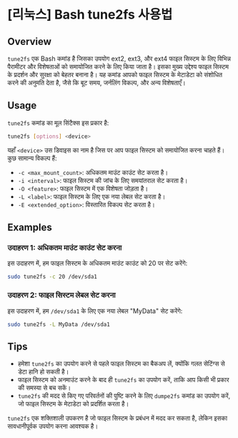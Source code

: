 # [리눅스] Bash tune2fs 사용법

## Overview
`tune2fs` एक Bash कमांड है जिसका उपयोग ext2, ext3, और ext4 फाइल सिस्टम के लिए विभिन्न पैरामीटर और विशेषताओं को समायोजित करने के लिए किया जाता है। इसका मुख्य उद्देश्य फाइल सिस्टम के प्रदर्शन और सुरक्षा को बेहतर बनाना है। यह कमांड आपको फाइल सिस्टम के मेटाडेटा को संशोधित करने की अनुमति देता है, जैसे कि बूट समय, जर्नलिंग विकल्प, और अन्य विशेषताएँ।

## Usage
`tune2fs` कमांड का मूल सिंटैक्स इस प्रकार है:

```bash
tune2fs [options] <device>
```

यहाँ `<device>` उस डिवाइस का नाम है जिस पर आप फाइल सिस्टम को समायोजित करना चाहते हैं। कुछ सामान्य विकल्प हैं:

- `-c <max_mount_count>`: अधिकतम माउंट काउंट सेट करता है।
- `-i <interval>`: फाइल सिस्टम की जांच के लिए समयांतराल सेट करता है।
- `-O <feature>`: फाइल सिस्टम में एक विशेषता जोड़ता है।
- `-L <label>`: फाइल सिस्टम के लिए एक नया लेबल सेट करता है।
- `-E <extended_option>`: विस्तारित विकल्प सेट करता है।

## Examples
### उदाहरण 1: अधिकतम माउंट काउंट सेट करना
इस उदाहरण में, हम फाइल सिस्टम के अधिकतम माउंट काउंट को 20 पर सेट करेंगे:

```bash
sudo tune2fs -c 20 /dev/sda1
```

### उदाहरण 2: फाइल सिस्टम लेबल सेट करना
इस उदाहरण में, हम `/dev/sda1` के लिए एक नया लेबल "MyData" सेट करेंगे:

```bash
sudo tune2fs -L MyData /dev/sda1
```

## Tips
- हमेशा `tune2fs` का उपयोग करने से पहले फाइल सिस्टम का बैकअप लें, क्योंकि गलत सेटिंग्स से डेटा हानि हो सकती है।
- फाइल सिस्टम को अनमाउंट करने के बाद ही `tune2fs` का उपयोग करें, ताकि आप किसी भी प्रकार की समस्या से बच सकें।
- `tune2fs` की मदद से किए गए परिवर्तनों की पुष्टि करने के लिए `dumpe2fs` कमांड का उपयोग करें, जो फाइल सिस्टम के मेटाडेटा को प्रदर्शित करता है। 

`tune2fs` एक शक्तिशाली उपकरण है जो फाइल सिस्टम के प्रबंधन में मदद कर सकता है, लेकिन इसका सावधानीपूर्वक उपयोग करना आवश्यक है।